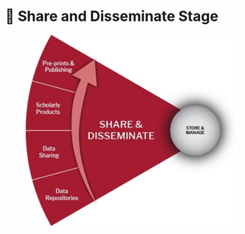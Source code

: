 # 🔴 Share and Disseminate Stage

<figure><img src="../../../../.gitbook/assets/Share and Disseminate.jpg" alt=""><figcaption></figcaption></figure>
